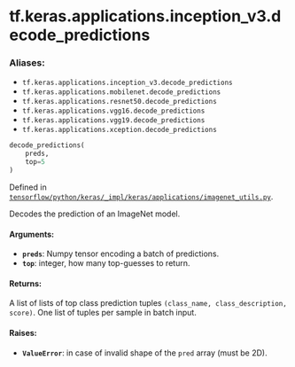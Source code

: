 <div itemscope itemtype="http://developers.google.com/ReferenceObject">
<meta itemprop="name" content="tf.keras.applications.inception_v3.decode_predictions" />
</div>

# tf.keras.applications.inception_v3.decode_predictions

### Aliases:

* `tf.keras.applications.inception_v3.decode_predictions`
* `tf.keras.applications.mobilenet.decode_predictions`
* `tf.keras.applications.resnet50.decode_predictions`
* `tf.keras.applications.vgg16.decode_predictions`
* `tf.keras.applications.vgg19.decode_predictions`
* `tf.keras.applications.xception.decode_predictions`

``` python
decode_predictions(
    preds,
    top=5
)
```



Defined in [`tensorflow/python/keras/_impl/keras/applications/imagenet_utils.py`](https://www.tensorflow.org/code/tensorflow/python/keras/_impl/keras/applications/imagenet_utils.py).

Decodes the prediction of an ImageNet model.

#### Arguments:

* <b>`preds`</b>: Numpy tensor encoding a batch of predictions.
* <b>`top`</b>: integer, how many top-guesses to return.


#### Returns:

A list of lists of top class prediction tuples
`(class_name, class_description, score)`.
One list of tuples per sample in batch input.


#### Raises:

* <b>`ValueError`</b>: in case of invalid shape of the `pred` array
        (must be 2D).